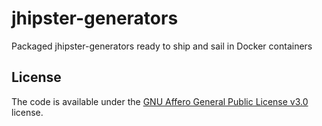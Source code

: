 # jhipster-generators
Packaged jhipster-generators ready to ship and sail in Docker containers 



## License

The code is available under the [GNU Affero General Public License v3.0](https://github.com/jhipster-projects/jhipster-generators/blob/main/LICENSE) license.
